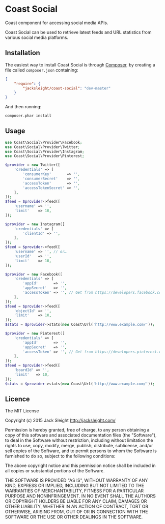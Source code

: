 # Coast Social

Coast component for accessing social media APIs.

Coast Social can be used to retrieve latest feeds and URL statistics from various social media platforms.

## Installation

The easiest way to install Coast Social is through [Composer](https://getcomposer.org/doc/00-intro.md), by creating a file called `composer.json` containing:

```json
{
    "require": {
        "jacksleight/coast-social": "dev-master"
    }
}
```

And then running:

```bash
composer.phar install
```

## Usage

```php
use Coast\Social\Provider\Facebook;
use Coast\Social\Provider\Twitter;
use Coast\Social\Provider\Instagram;
use Coast\Social\Provider\Pinterest;

$provider = new Twitter([
    'credentials' => [
        'consumerKey'       => '',
        'consumerSecret'    => '',
        'accessToken'       => '',
        'accessTokenSecret' => '',
    ],
]);
$feed = $provider->feed([
    'username' => '',
    'limit'    => 10,
]);

$provider = new Instagram([
    'credentials' => [
        'clientId' => '',
    ],
]);
$feed = $provider->feed([
    'username' => '', // or…
    'userId'   => '',
    'limit'    => 10,
]);

$provider = new Facebook([
    'credentials' => [
        'appId'       => '',
        'appSecret'   => '',
        'accessToken' => '', // Get from https://developers.facebook.com/tools/explorer/
    ],
]);
$feed = $provider->feed([
    'objectId' => '',
    'limit'    => 10,
]);
$stats = $provider->stats(new Coast\Url('http://www.example.com/'));

$provider = new Pinterest([
    'credentials' => [
        'appId'       => '',
        'appSecret'   => '',
        'accessToken' => '', // Get from https://developers.pinterest.com/tools/access_token/
    ],
]);
$feed = $provider->feed([
    'boardId' => '',
    'limit'   => 10,
]);
$stats = $provider->stats(new Coast\Url('http://www.example.com/'));
```

## Licence

The MIT License

Copyright (c) 2015 Jack Sleight <http://jacksleight.com/>

Permission is hereby granted, free of charge, to any person obtaining a copy
of this software and associated documentation files (the "Software"), to deal
in the Software without restriction, including without limitation the rights
to use, copy, modify, merge, publish, distribute, sublicense, and/or sell
copies of the Software, and to permit persons to whom the Software is
furnished to do so, subject to the following conditions:

The above copyright notice and this permission notice shall be included in
all copies or substantial portions of the Software.

THE SOFTWARE IS PROVIDED "AS IS", WITHOUT WARRANTY OF ANY KIND, EXPRESS OR
IMPLIED, INCLUDING BUT NOT LIMITED TO THE WARRANTIES OF MERCHANTABILITY,
FITNESS FOR A PARTICULAR PURPOSE AND NONINFRINGEMENT. IN NO EVENT SHALL THE
AUTHORS OR COPYRIGHT HOLDERS BE LIABLE FOR ANY CLAIM, DAMAGES OR OTHER
LIABILITY, WHETHER IN AN ACTION OF CONTRACT, TORT OR OTHERWISE, ARISING FROM,
OUT OF OR IN CONNECTION WITH THE SOFTWARE OR THE USE OR OTHER DEALINGS IN
THE SOFTWARE.
